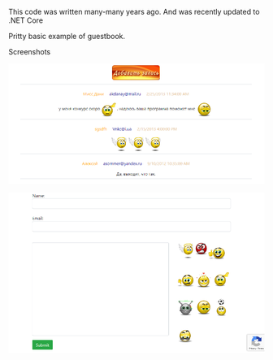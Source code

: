 This code was written many-many years ago. And was recently updated to .NET Core    

Pritty basic example of guestbook.

Screenshots

![Screenshot](/screenshot1.PNG)

![Screenshot](/screenshot2.PNG)
